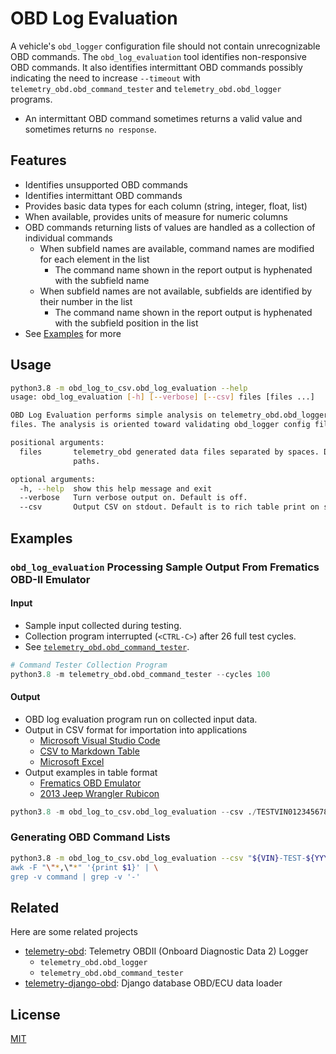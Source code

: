 # OBD Log Evaluation

A vehicle's ```obd_logger``` configuration file should not contain unrecognizable OBD commands.  The ```obd_log_evaluation``` tool identifies non-responsive OBD commands.  It also identifies intermittant OBD commands possibly indicating the need to increase ```--timeout``` with ```telemetry_obd.obd_command_tester``` and ```telemetry_obd.obd_logger``` programs.

- An intermittant OBD command sometimes returns a valid value and sometimes returns ```no response```.

## Features

- Identifies unsupported OBD commands
- Identifies intermittant OBD commands
- Provides basic data types for each column (string, integer, float, list)
- When available, provides units of measure for numeric columns
- OBD commands returning lists of values are handled as a collection of individual commands
  - When subfield names are available, command names are modified for each element in the list
    - The command name shown in the report output is hyphenated with the subfield name
  - When subfield names are not available, subfields are identified by their number in the list
    - The command name shown in the report output is hyphenated with the subfield position in the list
- See [Examples](#examples) for more

## Usage

```bash
python3.8 -m obd_log_to_csv.obd_log_evaluation --help
usage: obd_log_evaluation [-h] [--verbose] [--csv] files [files ...]

OBD Log Evaluation performs simple analysis on telemetry_obd.obd_logger and telemetry_obd.obd_command_tester output
files. The analysis is oriented toward validating obd_logger config files and providing units for each OBD command.

positional arguments:
  files       telemetry_obd generated data files separated by spaces. Data file names can include full or relative
              paths.

optional arguments:
  -h, --help  show this help message and exit
  --verbose   Turn verbose output on. Default is off.
  --csv       Output CSV on stdout. Default is to rich table print on stdout.
```

## Examples

### ```obd_log_evaluation``` Processing Sample Output From Frematics OBD-II Emulator

#### Input

- Sample input collected during testing.
- Collection program interrupted (```<CTRL-C>```) after 26 full test cycles.
- See [```telemetry_obd.obd_command_tester```](https://github.com/thatlarrypearson/telemetry-obd).

```python
# Command Tester Collection Program
python3.8 -m telemetry_obd.obd_command_tester --cycles 100
```

#### Output

- OBD log evaluation program run on collected input data.
- Output in CSV format for importation into applications
  - [Microsoft Visual Studio Code](https://code.visualstudio.com/)
  - [CSV to Markdown Table](https://marketplace.visualstudio.com/items?itemName=Marchiore.csvtomarkdown)
  - [Microsoft Excel](https://www.microsoft.com/en-us/microsoft-365/excel)
- Output examples in table format
  - [Frematics OBD Emulator](OBD_LOG_EVALUATION-FrematicsEmulatorOutout.md)
  - [2013 Jeep Wrangler Rubicon](OBD_LOG_EVALUATION-2013JeepWranglerRubicon.md)

```python
python3.8 -m obd_log_to_csv.obd_log_evaluation --csv ./TESTVIN012345678-TEST-20211127145538.json
```

### Generating OBD Command Lists

```bash
python3.8 -m obd_log_to_csv.obd_log_evaluation --csv "${VIN}-TEST-${YYYYMMDDhhmmss}-utc.json | \
awk -F "\"*,\"*" '{print $1}' | \
grep -v command | grep -v '-'
```

## Related

Here are some related projects

- [telemetry-obd](https://github.com/thatlarrypearson/telemetry-obd): Telemetry OBDII (Onboard Diagnostic Data 2) Logger
  - ```telemetry_obd.obd_logger```
  - ```telemetry_obd.obd_command_tester```
- [telemetry-django-obd](https://github.com/thatlarrypearson/telemetry-django-obd): Django database OBD/ECU data loader

## License

[MIT](../LICENSE.md)
